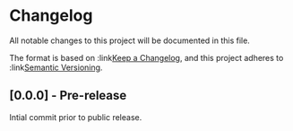 # Changelog

All notable changes to this project will be documented in this file.

The format is based on :link[Keep a Changelog](https://keepachangelog.com/en/1.0.0/), and this project adheres to :link[Semantic Versioning](https://semver.org/spec/v2.0.0.html).

## [0.0.0] - Pre-release

Intial commit prior to public release.